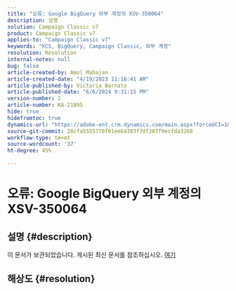 ```yaml
---
title: "오류: Google BigQuery 외부 계정의 XSV-350064"
description: 설명
solution: Campaign Classic v7
product: Campaign Classic v7
applies-to: "Campaign Classic v7"
keywords: "KCS, BigQuery, Campaign Classic, 외부 계정"
resolution: Resolution
internal-notes: null
bug: false
article-created-by: Amol Mahajan
article-created-date: "4/19/2023 11:16:41 AM"
article-published-by: Victoria Barnato
article-published-date: "6/6/2024 9:31:15 PM"
version-number: 2
article-number: KA-21895
hide: true
hidefromtoc: true
dynamics-url: "https://adobe-ent.crm.dynamics.com/main.aspx?forceUCI=1&pagetype=entityrecord&etn=knowledgearticle&id=37f452a2-a3de-ed11-a7c7-6045bd0065b6"
source-git-commit: 28cfa5555770f01ee64383f7df207f9ecfda3268
workflow-type: tm+mt
source-wordcount: '37'
ht-degree: 45%

---
```


# 오류: Google BigQuery 외부 계정의 XSV-350064

## 설명 {#description}

이 문서가 보관되었습니다. 게시된 최신 문서를 참조하십시오. [여기](https://experienceleague.adobe.com/search.html#sort=relevancy)

## 해상도 {#resolution}

